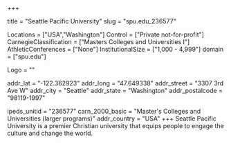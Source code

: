 
+++

title = "Seattle Pacific University"
slug = "spu.edu_236577"

Locations = ["USA","Washington"]
Control = ["Private not-for-profit"]
CarnegieClassification = ["Masters Colleges and Universities I"]
AthleticConferences = ["None"]
InstitutionalSize = ["1,000 - 4,999"]
domain = ["spu.edu"]

Logo = ""

addr_lat = "-122.362923"
addr_long = "47.649338"
addr_street = "3307 3rd Ave W"
addr_city = "Seattle"
addr_state = "Washington"
addr_postalcode = "98119-1997"

ipeds_unitid = "236577"
carn_2000_basic = "Master's Colleges and Universities (larger programs)"
addr_country = "USA"
+++
    Seattle Pacific University is a premier Christian university that equips people to engage the culture and change the world.

